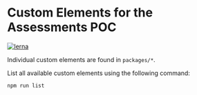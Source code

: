 # Custom Elements for the Assessments POC

[![lerna](https://img.shields.io/badge/maintained%20with-lerna-cc00ff.svg)](https://lernajs.io/)

Individual custom elements are found in `packages/*`.

List all available custom elements using the following command:

```shell
npm run list
```

